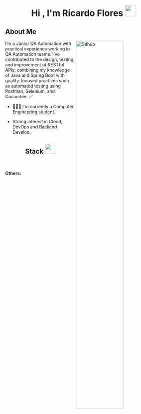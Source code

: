 <h1 align="center">Hi , I'm Ricardo Flores <img src="https://media.giphy.com/media/hvRJCLFzcasrR4ia7z/giphy.gif" width="35"></h1>

<h2> About Me </h2>

<img width="55%" align="right" alt="Github" src="https://raw.githubusercontent.com/onimur/.github/master/.resources/git-header.svg" />
<p>I’m a Junior QA Automation with practical experience working in QA Automation teams. I’ve contributed to the design, testing, and improvement of RESTful APIs, combining my knowledge of Java and Spring Boot with quality-focused practices such as automated testing using Postman, Selenium, and Cucumber. ✅ </p>

- 👨🏻‍💻 I'm currently a Computer Engineering student. 
  
- Strong interest in Cloud, DevOps and Backend Develop.

<h2 align="center">Stack <img src="https://media2.giphy.com/media/QssGEmpkyEOhBCb7e1/giphy.gif?cid=ecf05e47a0n3gi1bfqntqmob8g9aid1oyj2wr3ds3mg700bl&rid=giphy.gif" width="32px"></h2>

<p>
  <!-- Lenguajes y herramientas principales -->
  <img src="https://skillicons.dev/icons?i=java,cs,js,py,ruby" alt="" />

  <!-- Frontend -->
  <img src="https://skillicons.dev/icons?i=html,css,sass,bootstrap,astro,vite" alt="" />

  <!-- Backend -->
  <img src="https://skillicons.dev/icons?i=spring,dotnet,nodejs,maven,gradle" alt="" />

  <!-- Cloud -->
  <img src="https://skillicons.dev/icons?i=aws" alt="" />

  <!-- DevOps / CI-CD -->
  <img src="https://skillicons.dev/icons?i=gitlab,jenkins,docker&perline=3" alt="" />

  <!-- Bases de datos -->
  <img src="https://skillicons.dev/icons?i=mysql,postgres&perline=2" alt="" />

  <!-- Control de versiones -->
  <img src="https://skillicons.dev/icons?i=git,github,bitbucket&perline=3" alt="" />

  <!-- Testing -->
  <img src="https://skillicons.dev/icons?i=postman,selenium,gherkin&perline=3" alt="" />

  <!-- IDEs -->
  <img src="https://skillicons.dev/icons?i=idea,visualstudio,pycharm,vscode,androidstudio,eclipse&perline=6" alt="" />
</p>
<p>
  <strong>Others:</strong>
  <br><br>
  <!-- Otras herramientas -->
  <img src="https://img.shields.io/badge/confluence-%23172BF4.svg?style=for-the-badge&logo=confluence&logoColor=white" alt="" />
  <img src="https://img.shields.io/badge/jira-%230A0FFF.svg?style=for-the-badge&logo=jira&logoColor=white" alt="" />
  <img src="https://img.shields.io/badge/Notion-%23000000.svg?style=for-the-badge&logo=notion&logoColor=white" alt="" />
  <img src="https://img.shields.io/badge/Trello-%23026AA7.svg?style=for-the-badge&logo=trello&logoColor=white" alt="" />
  <img src="https://img.shields.io/badge/Microsoft_Office-D83B01?style=for-the-badge&logo=microsoft-office&logoColor=white" alt="" />
  <img src="https://img.shields.io/badge/Slack-4A154B?style=for-the-badge&logo=slack&logoColor=white" alt="" />
</p>
